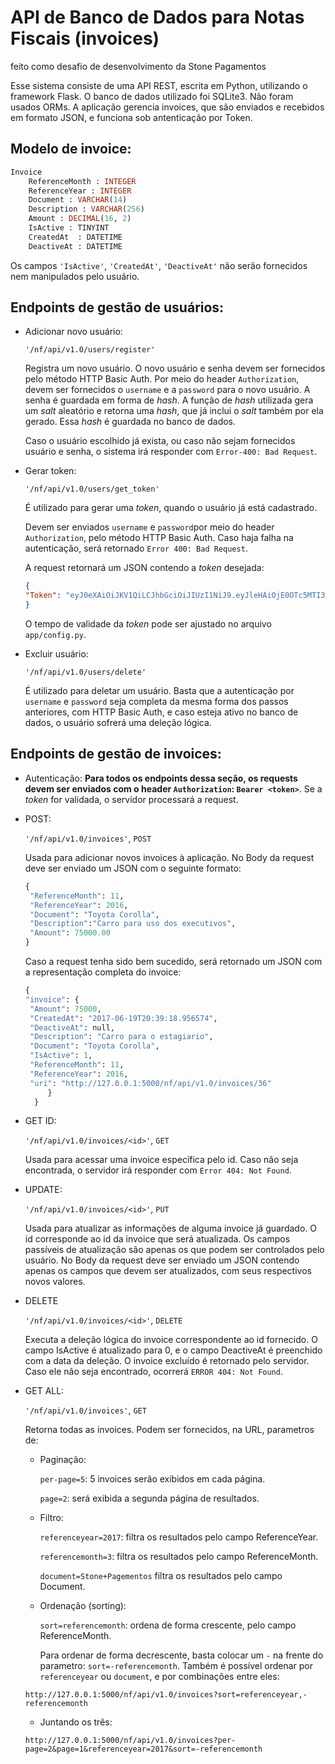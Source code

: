 API de Banco de Dados para Notas Fiscais (invoices)
===================================================
feito como desafio de desenvolvimento da Stone Pagamentos

Esse sistema consiste de uma API REST, escrita em Python, utilizando o framework Flask.
O banco de dados utilizado foi SQLite3. Não foram usados ORMs.
A aplicação gerencia invoices, que são enviados e recebidos em formato JSON, e funciona sob antenticação por Token.

Modelo de invoice:
---------------------
```sql
Invoice
    ReferenceMonth : INTEGER
    ReferenceYear : INTEGER
    Document : VARCHAR(14)
    Description : VARCHAR(256)
    Amount : DECIMAL(16, 2)
    IsActive : TINYINT
    CreatedAt  : DATETIME
    DeactiveAt : DATETIME
```
Os campos `'IsActive'`, `'CreatedAt'`, `'DeactiveAt'` não serão fornecidos nem manipulados pelo usuário.

Endpoints de gestão de usuários:
-----------
+ Adicionar novo usuário:

   `'/nf/api/v1.0/users/register'`

   Registra um novo usuário. O novo usuário e senha devem ser fornecidos pelo método HTTP Basic Auth. Por meio do header `Authorization`, devem ser fornecidos o `username` e a `password` para o novo usuário. A senha é guardada em forma de *hash*. A função de *hash* utilizada gera um *salt* aleatório e retorna uma *hash*, que já inclui o *salt* também por ela gerado. Essa *hash* é guardada no banco de dados.
   
   Caso o usuário escolhido já exista, ou caso não sejam fornecidos usuário e senha, o sistema irá responder com `Error-400: Bad Request`.
   
+ Gerar token:

   `'/nf/api/v1.0/users/get_token'`

   É utilizado para gerar uma *token*, quando o usuário já está cadastrado.
   
   Devem ser enviados `username` e `password`por meio do header `Authorization`, pelo método HTTP Basic Auth. Caso haja falha na autenticação, será retornado `Error 400: Bad Request`.
   
   A request retornará um JSON contendo a *token* desejada:
   ```JSON
   {
  "Token": "eyJ0eXAiOiJKV1QiLCJhbGciOiJIUzI1NiJ9.eyJleHAiOjE0OTc5MTI3MTAsImlhdCI6MTQ5NzkxMjQxMCwidXNlciI6ImR1cGxpY2FkbyJ9.uzns_876TsswcnW0Z-kkaha86chUxDa6YKr2rV2QSV8"
   }
   ```
   O tempo de validade da *token* pode ser ajustado no arquivo `app/config.py`.
   
+ Excluir usuário:

   `'/nf/api/v1.0/users/delete'`

   É utilizado para deletar um usuário. Basta que a autenticação por `username` e `password` seja completa da mesma forma dos passos anteriores, com HTTP Basic Auth, e caso esteja ativo no banco de dados, o usuário sofrerá uma deleção lógica.

Endpoints de gestão de invoices:
-----------------------------------------
+ Autenticação:
   **Para todos os endpoints dessa seção, os requests devem ser enviados com o header `Authorization`: `Bearer <token>`**. Se a *token* for validada, o servidor processará a request.
   
+ POST:

   `'/nf/api/v1.0/invoices'`, `POST`

   Usada para adicionar novos invoices à aplicação. No Body da request deve ser enviado um JSON com o seguinte formato:
   ```python
   {
	"ReferenceMonth": 11,
	"ReferenceYear": 2016,
    "Document": "Toyota Corolla",
    "Description":"Carro para uso dos executivos",
    "Amount": 75000.00
   }
   ```
   Caso a request tenha sido bem sucedido, será retornado um JSON com a representação completa do invoice:
   ```python
   {
  "invoice": {
    "Amount": 75000,
    "CreatedAt": "2017-06-19T20:39:18.956574",
    "DeactiveAt": null,
    "Description": "Carro para o estagiario",
    "Document": "Toyota Corolla",
    "IsActive": 1,
    "ReferenceMonth": 11,
    "ReferenceYear": 2016,
    "uri": "http://127.0.0.1:5000/nf/api/v1.0/invoices/36"
        }
     }
   ```
+ GET ID:

   `'/nf/api/v1.0/invoices/<id>'`, `GET`

   Usada para acessar uma invoice específica pelo id. Caso não seja encontrada, o servidor irá responder com `Error 404: Not Found`.
+ UPDATE:

   `'/nf/api/v1.0/invoices/<id>'`, `PUT`

   Usada para atualizar as informações de alguma invoice já guardado. O id corresponde ao id da invoice que será atualizada. Os campos passíveis de atualização são apenas os que podem ser controlados pelo usuário. No Body da request deve ser enviado um JSON contendo apenas os campos que devem ser atualizados, com seus respectivos novos valores.
+ DELETE

   `'/nf/api/v1.0/invoices/<id>'`, `DELETE`

   Executa a deleção lógica do invoice correspondente ao id fornecido. O campo IsActive é atualizado para 0, e o campo DeactiveAt é preenchido com a data da deleção. O invoice excluído é retornado pelo servidor. Caso ele não seja encontrado, ocorrerá `ERROR 404: Not Found`.
+ GET ALL:

   `'/nf/api/v1.0/invoices'`, `GET`

   Retorna todas as invoices. Podem ser fornecidos, na URL, parametros de:
   + Paginação:
   
      `per-page=5`: 5 invoices serão exibidos em cada página.
      
      `page=2`: será exibida a segunda página de resultados.
   + Filtro:
   
      `referenceyear=2017`: filtra os resultados pelo campo ReferenceYear.
      
      `referencemonth=3`: filtra os resultados pelo campo ReferenceMonth.
      
      `document=Stone+Pagementos` filtra os resultados pelo campo Document.
   + Ordenação (sorting):
   
      `sort=referencemonth`: ordena de forma crescente, pelo campo ReferenceMonth.
      
      Para ordenar de forma decrescente, basta colocar um `-` na frente do parametro: `sort=-referencemonth`. Também é possível ordenar por `referenceyear` ou `document`, e por combinações entre eles:
   ```
   http://127.0.0.1:5000/nf/api/v1.0/invoices?sort=referenceyear,-referencemonth
   ```
   + Juntando os três:
   ```
   http://127.0.0.1:5000/nf/api/v1.0/invoices?per-page=2&page=1&referenceyear=2017&sort=-referencemonth
   ```
   
   
